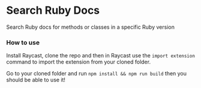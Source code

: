 # Search Ruby Docs

Search Ruby docs for methods or classes in a specific Ruby version

### How to use

Install Raycast, clone the repo and then in Raycast use the `import extension` command to import the extension from your cloned folder.

Go to your cloned folder and run `npm install && npm run build` then you should be able to use it!
